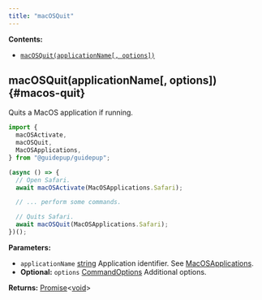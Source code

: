 ```yaml
---
title: "macOSQuit"
---
```


**Contents:**

- [`macOSQuit(applicationName[, options])`](./class-macos-quit#macos-quit)

## macOSQuit(applicationName[, options]) {#macos-quit}

Quits a MacOS application if running.

```ts
import {
  macOSActivate,
  macOSQuit,
  MacOSApplications,
} from "@guidepup/guidepup";

(async () => {
  // Open Safari.
  await macOSActivate(MacOSApplications.Safari);

  // ... perform some commands.

  // Quits Safari.
  await macOSQuit(MacOSApplications.Safari);
})();
```

**Parameters:**

- `applicationName` [string] Application identifier. See [MacOSApplications].
- **Optional:** `options` [CommandOptions] Additional options.

**Returns:** [Promise]&#60;[void]&#62;

[commandoptions]: ./class-command-options "CommandOptions"
[macosapplications]: ./class-macos-applications "MacOSApplications"
[promise]: https://developer.mozilla.org/en-US/docs/Web/JavaScript/Reference/Global_Objects/Promise "Promise"
[string]: https://developer.mozilla.org/en-US/docs/Web/JavaScript/Reference/Global_Objects/String "string"
[void]: https://developer.mozilla.org/en-US/docs/Web/JavaScript/Reference/Global_Objects/undefined "void"
